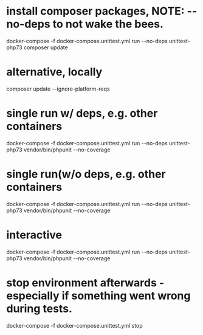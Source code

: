 
# install composer packages, NOTE: --no-deps to not wake the bees.
docker-compose -f docker-compose.unittest.yml run --no-deps unittest-php73 composer update

# alternative, locally
composer update --ignore-platform-reqs

# single run w/ deps, e.g. other containers
docker-compose -f docker-compose.unittest.yml run --no-deps unittest-php73 vendor/bin/phpunit --no-coverage

# single run(w/o deps, e.g. other containers
docker-compose -f docker-compose.unittest.yml run --no-deps unittest-php73 vendor/bin/phpunit --no-coverage

# interactive
docker-compose -f docker-compose.unittest.yml run --no-deps unittest-php73 vendor/bin/phpunit --no-coverage

# stop environment afterwards - especially if something went wrong during tests.
docker-compose -f docker-compose.unittest.yml stop
